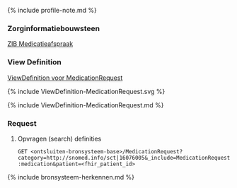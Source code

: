 {% include profile-note.md %}

### Zorginformatiebouwsteen

[ZIB Medicatieafspraak](https://zibs.nl/wiki/MedicationAgreement-v1.0(2017EN))

### View Definition

[ViewDefinition voor MedicationRequest](ViewDefinition-MedicationRequest.json)

<div>
{% include ViewDefinition-MedicationRequest.svg %}
</div>

{% include ViewDefinition-MedicationRequest.md %}

### Request

1. Opvragen (search) definities

    `GET <ontsluiten-bronsysteem-base>/MedicationRequest?category=http://snomed.info/sct|16076005&_include=MedicationRequest:medication&patient=<fhir_patient_id>`

{% include bronsysteem-herkennen.md %}